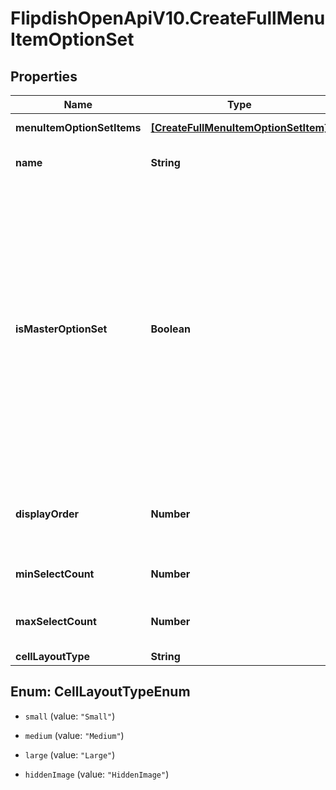 # FlipdishOpenApiV10.CreateFullMenuItemOptionSet

## Properties
Name | Type | Description | Notes
------------ | ------------- | ------------- | -------------
**menuItemOptionSetItems** | [**[CreateFullMenuItemOptionSetItem]**](CreateFullMenuItemOptionSetItem.md) | Option set items | [optional] 
**name** | **String** | Menu item option set name | [optional] 
**isMasterOptionSet** | **Boolean** | Is master option set. This can affect the layout of the options in the menu displayed to the customer. Usually it is true if the option could be considerd a standalone item as opposed to an addition (\"with ketchup\") or modifier (\"large\"). | [optional] 
**displayOrder** | **Number** | Display order. Displayed in ascending order. | [optional] 
**minSelectCount** | **Number** | Minimum items must be selected | [optional] 
**maxSelectCount** | **Number** | Maximum number of items can be selected | [optional] 
**cellLayoutType** | **String** | Small | Medium | Large  Affects the layout of the menu. | [optional] 


<a name="CellLayoutTypeEnum"></a>
## Enum: CellLayoutTypeEnum


* `small` (value: `"Small"`)

* `medium` (value: `"Medium"`)

* `large` (value: `"Large"`)

* `hiddenImage` (value: `"HiddenImage"`)




